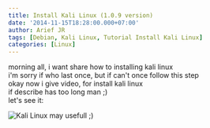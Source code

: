 ```yaml
---
title: Install Kali Linux (1.0.9 version)
date: '2014-11-15T18:28:00.000+07:00'
author: Arief JR
tags: [Debian, Kali Linux, Tutorial Install Kali Linux]
categories: [Linux]
---
```


morning all, i want share how to installing kali linux  
i'm sorry if who last once, but if can't once follow this step  
okay now i give video, for install kali linux  
if describe has too long man ;)  
let's see it:  

![Kali Linux]({https://www.youtube.com/embed/cYuTyRckW_o})
may usefull ;)